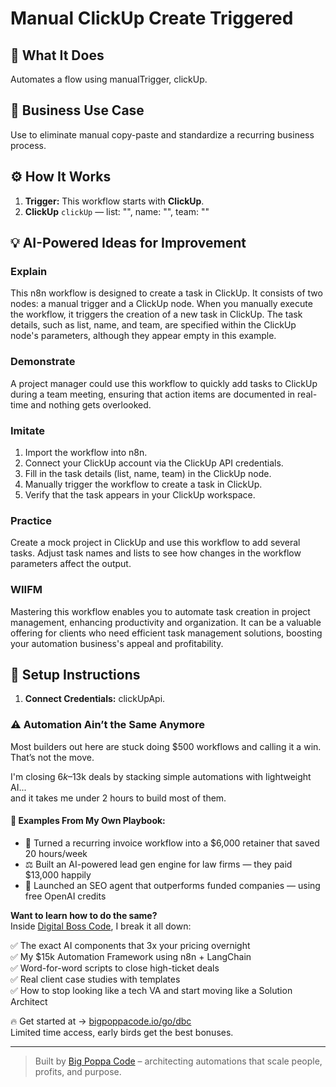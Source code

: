 # Manual ClickUp Create Triggered
  ## 🚀 What It Does
  Automates a flow using manualTrigger, clickUp.
  
  ## 💼 Business Use Case
  Use to eliminate manual copy-paste and standardize a recurring business process.
  
  ## ⚙️ How It Works
  1. **Trigger:** This workflow starts with **ClickUp**.
  2. **ClickUp** `clickUp` — list: "", name: "", team: ""
  
  ## 💡 AI-Powered Ideas for Improvement
  ### Explain
This n8n workflow is designed to create a task in ClickUp. It consists of two nodes: a manual trigger and a ClickUp node. When you manually execute the workflow, it triggers the creation of a new task in ClickUp. The task details, such as list, name, and team, are specified within the ClickUp node's parameters, although they appear empty in this example.

### Demonstrate
A project manager could use this workflow to quickly add tasks to ClickUp during a team meeting, ensuring that action items are documented in real-time and nothing gets overlooked.

### Imitate
1. Import the workflow into n8n.
2. Connect your ClickUp account via the ClickUp API credentials.
3. Fill in the task details (list, name, team) in the ClickUp node.
4. Manually trigger the workflow to create a task in ClickUp.
5. Verify that the task appears in your ClickUp workspace.

### Practice
Create a mock project in ClickUp and use this workflow to add several tasks. Adjust task names and lists to see how changes in the workflow parameters affect the output.

### WIIFM
Mastering this workflow enables you to automate task creation in project management, enhancing productivity and organization. It can be a valuable offering for clients who need efficient task management solutions, boosting your automation business's appeal and profitability.
  
  ## 🔧 Setup Instructions
  1. **Connect Credentials:** clickUpApi.
  
### ⚠️ Automation Ain’t the Same Anymore

Most builders out here are stuck doing $500 workflows and calling it a win.  
That’s not the move.  

I'm closing $6k–$13k deals by stacking simple automations with lightweight AI...  
and it takes me under 2 hours to build most of them.

#### 🧠 Examples From My Own Playbook:
- 🔁 Turned a recurring invoice workflow into a $6,000 retainer that saved 20 hours/week  
- ⚖️ Built an AI-powered lead gen engine for law firms — they paid $13,000 happily  
- 🚀 Launched an SEO agent that outperforms funded companies — using free OpenAI credits  

**Want to learn how to do the same?**  
Inside [Digital Boss Code](https://bigpoppacode.io/go/dbc), I break it all down:

✅ The exact AI components that 3x your pricing overnight  
✅ My $15k Automation Framework using n8n + LangChain  
✅ Word-for-word scripts to close high-ticket deals  
✅ Real client case studies with templates  
✅ How to stop looking like a tech VA and start moving like a Solution Architect  

🔥 Get started at → [bigpoppacode.io/go/dbc](https://bigpoppacode.io/go/dbc)  
Limited time access, early birds get the best bonuses.

---
> Built by [Big Poppa Code](https://bigpoppacode.io) – architecting automations that scale people, profits, and purpose.
  